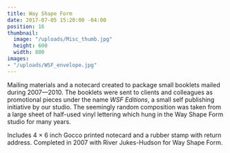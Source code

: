 ```yaml
---
title: Way Shape Form
date: 2017-07-05 15:20:00 -04:00
position: 16
thumbnail:
  image: "/uploads/Misc_thumb.jpg"
  height: 600
  width: 800
images:
- "/uploads/WSF_envelope.jpg"
---
```


Mailing materials and a notecard created to package small booklets mailed during 2007—2010. The booklets were sent to clients and colleagues as promotional pieces under the name *WSF Editions*, a small self publishing initiative by our studio. The seemingly random composition was taken from a large sheet of half-used vinyl lettering which hung in the Way Shape Form studio for many years.

Includes 4 × 6 inch Gocco printed notecard and a rubber stamp with return address. Completed in 2007 with River Jukes-Hudson for Way Shape Form.